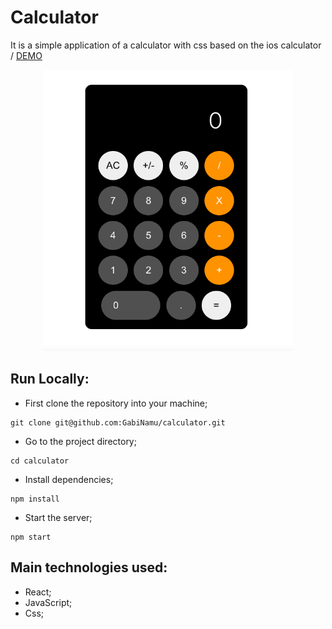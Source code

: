 # Calculator
It is a simple application of a calculator with css based on the ios calculator /
[DEMO](https://gabinamu.github.io/calculator/)

<div align="center">
<img src="./src/img/calculator.png" alt="login" width="400px" height="450px">
</div>

## Run Locally:
- First clone the repository into your machine;

```
git clone git@github.com:GabiNamu/calculator.git
```
- Go to the project directory;

```
cd calculator
```

- Install dependencies;

```
npm install
```
- Start the server;
```
npm start
```

## Main technologies used:
- React;
- JavaScript;
- Css;
